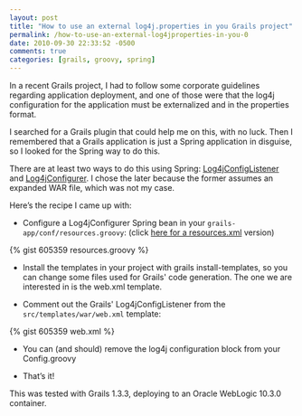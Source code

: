 ```yaml
---
layout: post
title: "How to use an external log4j.properties in you Grails project"
permalink: /how-to-use-an-external-log4jproperties-in-you-0
date: 2010-09-30 22:33:52 -0500
comments: true
categories: [grails, groovy, spring]
---
```


In a recent Grails project, I had to follow some corporate guidelines regarding application deployment, and one of 
those were that the log4j configuration for the application must be externalized and in the properties format.

I searched for a Grails plugin that could help me on this, with no luck. Then I remembered that a Grails application 
is just a Spring application in disguise, so I looked for the Spring way to do this.

There are at least two ways to do this using Spring: 
[Log4jConfigListener](http://static.springsource.org/spring/docs/3.0.x/javadoc-api/org/springframework/web/util/Log4jConfigListener.html) 
and [Log4jConfigurer](http://static.springsource.org/spring/docs/3.0.x/javadoc-api/org/springframework/util/Log4jConfigurer.html). I chose the later 
because the former assumes an expanded WAR file, which was not my case.

Here’s the recipe I came up with:

* Configure a Log4jConfigurer Spring bean in your `grails-app/conf/resources.groovy`: 
(click [here for a resources.xml](https://gist.github.com/deluan/605359#file-resources-xml) version)

{% gist 605359 resources.groovy %}

* Install the templates in your project with grails install-templates, so you can change some files used for Grails' 
code generation. The one we are interested in is the web.xml template.

* Comment out the Grails' Log4jConfigListener from the `src/templates/war/web.xml` template:

{% gist 605359 web.xml %}

* You can (and should) remove the log4j configuration block from your Config.groovy

* That’s it!

This was tested with Grails 1.3.3, deploying to an Oracle WebLogic 10.3.0 container.